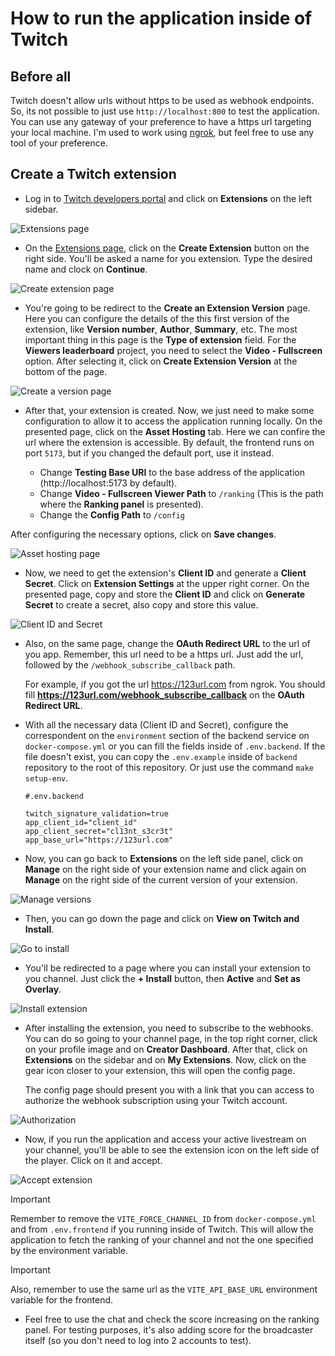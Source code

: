 # How to run the application inside of Twitch

## Before all

Twitch doesn't allow urls without https to be used as webhook endpoints. So, its not possible to just use `http://localhost:800` to test the application. You can use any gateway of your preference to have a https url targeting your local machine. I'm used to work using [ngrok](https://ngrok.com/), but feel free to use any tool of your preference.

## Create a Twitch extension

- Log in to [Twitch developers portal](https://dev.twitch.tv/console) and click on **Extensions** on the left sidebar.

![Extensions page](./assets/extensions_page.png)

- On the [Extensions page](https://dev.twitch.tv/console/extensions), click on the **Create Extension** button on the right side. You'll be asked a name for you extension. Type the desired name and clock on **Continue**.

![Create extension page](./assets/create_extension.png)

- You're going to be redirect to the **Create an Extension Version** page. Here you can configure the details of the this first version of the extension, like **Version number**, **Author**, **Summary**, etc. The most important thing in this page is the **Type of extension** field. For the **Viewers leaderboard** project, you need to select the **Video - Fullscreen** option. After selecting it, click on **Create Extension Version** at the bottom of the page.

![Create a version page](./assets/extension_version.png)

- After that, your extension is created. Now, we just need to make some configuration to allow it to access the application running locally. On the presented page, click on the **Asset Hosting** tab. Here we can confire the url where the extension is accessible. By default, the frontend runs on port `5173`, but if you changed the default port, use it instead.

  - Change **Testing Base URI** to the base address of the application (http://localhost:5173 by default).
  - Change **Video - Fullscreen Viewer Path** to `/ranking` (This is the path where the **Ranking panel** is presented).
  - Change the **Config Path** to `/config`

After configuring the necessary options, click on **Save changes**.

![Asset hosting page](./assets/asset_hosting.png)

- Now, we need to get the extension's **Client ID** and generate a **Client Secret**. Click on **Extension Settings** at the upper right corner. On the presented page, copy and store the **Client ID** and click on **Generate Secret** to create a secret, also copy and store this value.

![Client ID and Secret](./assets/secret_client_id.png)

- Also, on the same page, change the **OAuth Redirect URL** to the url of you app. Remember, this url need to be a https url. Just add the url, followed by the `/webhook_subscribe_callback` path.

  For example, if you got the url https://123url.com from ngrok. You should fill **https://123url.com/webhook_subscribe_callback** on the **OAuth Redirect URL**.


- With all the necessary data (Client ID and Secret), configure the correspondent on the `environment` section of the backend service on `docker-compose.yml` or you can fill the fields inside of `.env.backend`. If the file doesn't exist, you can copy the `.env.example` inside of `backend` repository to the root of this repository. Or just use the command `make setup-env`.

  ```
  #.env.backend

  twitch_signature_validation=true
  app_client_id="client_id"
  app_client_secret="cl13nt_s3cr3t"
  app_base_url="https://123url.com"
  ```

- Now, you can go back to **Extensions** on the left side panel, click on **Manage** on the right side of your extension name and click again on **Manage** on the right side of the current version of your extension.

![Manage versions](./assets/manage_versions.png)

- Then, you can go down the page and click on **View on Twitch and Install**.

![Go to install](./assets/go_to_install.png)

- You'll be redirected to a page where you can install your extension to you channel. Just click the **+ Install** button, then **Active** and **Set as Overlay**.

![Install extension](./assets/install_extension.png)

- After installing the extension, you need to subscribe to the webhooks. You can do so going to your channel page, in the top right corner, click on your profile image and on **Creator Dashboard**. After that, click on **Extensions** on the sidebar and on **My Extensions**. Now, click on the gear icon closer to your extension, this will open the config page.

  The config page should present you with a link that you can access to authorize the webhook subscription using your Twitch account.

![Authorization](./assets/authorization.png)

- Now, if you run the application and access your active livestream on your channel, you'll be able to see the extension icon on the left side of the player. Click on it and accept.

![Accept extension](./assets/accept_extension.png)

> [!IMPORTANT]
> Remember to remove the `VITE_FORCE_CHANNEL_ID` from `docker-compose.yml` and from `.env.frontend` if you running inside of Twitch. This will allow the application to fetch the ranking of your channel and not the one specified by the environment variable.

> [!IMPORTANT]
> Also, remember to use the same url as the `VITE_API_BASE_URL` environment variable for the frontend.

- Feel free to use the chat and check the score increasing on the ranking panel. For testing purposes, it's also adding score for the broadcaster itself (so you don't need to log into 2 accounts to test).